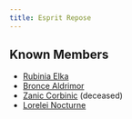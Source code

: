 ```yaml
---
title: Esprit Repose
---
```


## Known Members

* [Rubinia Elka](../dossiers/rubinia-elka)
* [Bronce Aldrimor](../dossiers/bronce-aldrimor)
* [Zanic Corbinic](../dossiers/zanic-corbinic) (deceased)
* [Lorelei Nocturne](../dossiers/lorelei-nocturne)
